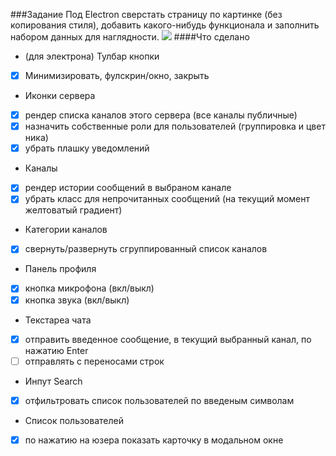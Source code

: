 ###Задание
Под Electron сверстать страницу по картинке (без копирования стиля), добавить какого-нибудь функционала и заполнить набором данных для наглядности.
![](https://cdn.lo4d.com/t/screenshot/discord.png)
####Что сделано
+  (для электрона) Тулбар кнопки
 - [x] Минимизировать, фулскрин/окно, закрыть
+  Иконки сервера
 - [x] рендер списка каналов этого сервера (все каналы публичные)
 - [x] назначить собственные роли для пользователей (группировка и цвет ника)
 - [x] убрать плашку уведомлений
+  Каналы
 - [x] рендер истории сообщений в выбраном канале
 - [x] убрать класс для непрочитанных сообщений (на текущий момент желтоватый градиент)
+ Категории каналов
 - [x] свернуть/развернуть сгруппированный список каналов
+  Панель профиля
 - [x] кнопка микрофона (вкл/выкл)
 - [x] кнопка звука (вкл/выкл)
+  Текстареа чата
 - [x] отправить введенное сообщение, в текущий выбранный канал, по нажатию Enter
 - [ ] отправлять с переносами строк
+  Инпут Search
 - [x] отфильтровать список пользователей по введеным символам
+ Список пользователей
 - [x] по нажатию на юзера показать карточку в модальном окне
